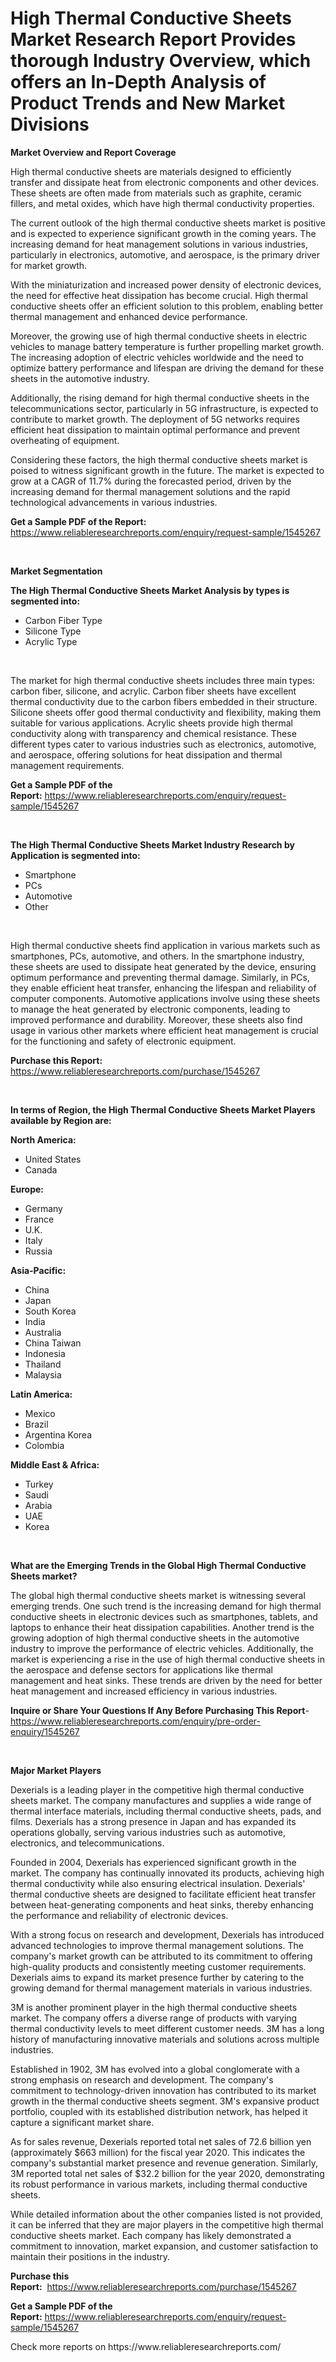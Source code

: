 <p><h1>High Thermal Conductive Sheets Market Research Report Provides thorough Industry Overview, which offers an In-Depth Analysis of Product Trends and New Market Divisions</h1></p><p><strong>Market Overview and Report Coverage</strong></p>
<p><p>High thermal conductive sheets are materials designed to efficiently transfer and dissipate heat from electronic components and other devices. These sheets are often made from materials such as graphite, ceramic fillers, and metal oxides, which have high thermal conductivity properties.</p><p>The current outlook of the high thermal conductive sheets market is positive and is expected to experience significant growth in the coming years. The increasing demand for heat management solutions in various industries, particularly in electronics, automotive, and aerospace, is the primary driver for market growth.</p><p>With the miniaturization and increased power density of electronic devices, the need for effective heat dissipation has become crucial. High thermal conductive sheets offer an efficient solution to this problem, enabling better thermal management and enhanced device performance.</p><p>Moreover, the growing use of high thermal conductive sheets in electric vehicles to manage battery temperature is further propelling market growth. The increasing adoption of electric vehicles worldwide and the need to optimize battery performance and lifespan are driving the demand for these sheets in the automotive industry.</p><p>Additionally, the rising demand for high thermal conductive sheets in the telecommunications sector, particularly in 5G infrastructure, is expected to contribute to market growth. The deployment of 5G networks requires efficient heat dissipation to maintain optimal performance and prevent overheating of equipment.</p><p>Considering these factors, the high thermal conductive sheets market is poised to witness significant growth in the future. The market is expected to grow at a CAGR of 11.7% during the forecasted period, driven by the increasing demand for thermal management solutions and the rapid technological advancements in various industries.</p></p>
<p><strong>Get a Sample PDF of the Report:</strong> <a href="https://www.reliableresearchreports.com/enquiry/request-sample/1545267">https://www.reliableresearchreports.com/enquiry/request-sample/1545267</a></p>
<p>&nbsp;</p>
<p><strong>Market Segmentation</strong></p>
<p><strong>The High Thermal Conductive Sheets Market Analysis by types is segmented into:</strong></p>
<p><ul><li>Carbon Fiber Type</li><li>Silicone Type</li><li>Acrylic Type</li></ul></p>
<p>&nbsp;</p>
<p><p>The market for high thermal conductive sheets includes three main types: carbon fiber, silicone, and acrylic. Carbon fiber sheets have excellent thermal conductivity due to the carbon fibers embedded in their structure. Silicone sheets offer good thermal conductivity and flexibility, making them suitable for various applications. Acrylic sheets provide high thermal conductivity along with transparency and chemical resistance. These different types cater to various industries such as electronics, automotive, and aerospace, offering solutions for heat dissipation and thermal management requirements.</p></p>
<p><strong>Get a Sample PDF of the Report:</strong>&nbsp;<a href="https://www.reliableresearchreports.com/enquiry/request-sample/1545267">https://www.reliableresearchreports.com/enquiry/request-sample/1545267</a></p>
<p>&nbsp;</p>
<p><strong>The High Thermal Conductive Sheets Market Industry Research by Application is segmented into:</strong></p>
<p><ul><li>Smartphone</li><li>PCs</li><li>Automotive</li><li>Other</li></ul></p>
<p>&nbsp;</p>
<p><p>High thermal conductive sheets find application in various markets such as smartphones, PCs, automotive, and others. In the smartphone industry, these sheets are used to dissipate heat generated by the device, ensuring optimum performance and preventing thermal damage. Similarly, in PCs, they enable efficient heat transfer, enhancing the lifespan and reliability of computer components. Automotive applications involve using these sheets to manage the heat generated by electronic components, leading to improved performance and durability. Moreover, these sheets also find usage in various other markets where efficient heat management is crucial for the functioning and safety of electronic equipment.</p></p>
<p><strong>Purchase this Report:</strong>&nbsp; <a href="https://www.reliableresearchreports.com/purchase/1545267">https://www.reliableresearchreports.com/purchase/1545267</a></p>
<p>&nbsp;</p>
<p><strong>In terms of Region, the High Thermal Conductive Sheets Market Players available by Region are:</strong></p>
<p>
    <p> <strong> North America: </strong>
        <ul>
            <li>United States</li>
            <li>Canada</li>
        </ul>
        </p> 
    <p> <strong> Europe: </strong>
        <ul>
            <li>Germany</li>
            <li>France</li>
            <li>U.K.</li>
            <li>Italy</li>
            <li>Russia</li>
        </ul>
        </p> 
    <p> <strong> Asia-Pacific: </strong>
        <ul>
            <li>China</li>
            <li>Japan</li>
            <li>South Korea</li>
            <li>India</li>
            <li>Australia</li>
            <li>China Taiwan</li>
            <li>Indonesia</li>
            <li>Thailand</li>
            <li>Malaysia</li>
        </ul>
        </p> 
    <p> <strong> Latin America: </strong>
        <ul>
            <li>Mexico</li>
            <li>Brazil</li>
            <li>Argentina Korea</li>
            <li>Colombia</li>
        </ul>
        </p> 
    <p> <strong> Middle East & Africa: </strong>
        <ul>
            <li>Turkey</li>
            <li>Saudi</li>
            <li>Arabia</li>
            <li>UAE</li>
            <li>Korea</li>
        </ul>
    </p>
    </p>
<p>&nbsp;</p>
<p><strong>What are the Emerging Trends in the Global High Thermal Conductive Sheets market?</strong></p>
<p><p>The global high thermal conductive sheets market is witnessing several emerging trends. One such trend is the increasing demand for high thermal conductive sheets in electronic devices such as smartphones, tablets, and laptops to enhance their heat dissipation capabilities. Another trend is the growing adoption of high thermal conductive sheets in the automotive industry to improve the performance of electric vehicles. Additionally, the market is experiencing a rise in the use of high thermal conductive sheets in the aerospace and defense sectors for applications like thermal management and heat sinks. These trends are driven by the need for better heat management and increased efficiency in various industries.</p></p>
<p><strong>Inquire or Share Your Questions If Any Before Purchasing This Report</strong>- <a href="https://www.reliableresearchreports.com/enquiry/pre-order-enquiry/1545267">https://www.reliableresearchreports.com/enquiry/pre-order-enquiry/1545267</a></p>
<p>&nbsp;</p>
<p><strong>Major Market Players</strong></p>
<p><p>Dexerials is a leading player in the competitive high thermal conductive sheets market. The company manufactures and supplies a wide range of thermal interface materials, including thermal conductive sheets, pads, and films. Dexerials has a strong presence in Japan and has expanded its operations globally, serving various industries such as automotive, electronics, and telecommunications.</p><p>Founded in 2004, Dexerials has experienced significant growth in the market. The company has continually innovated its products, achieving high thermal conductivity while also ensuring electrical insulation. Dexerials' thermal conductive sheets are designed to facilitate efficient heat transfer between heat-generating components and heat sinks, thereby enhancing the performance and reliability of electronic devices.</p><p>With a strong focus on research and development, Dexerials has introduced advanced technologies to improve thermal management solutions. The company's market growth can be attributed to its commitment to offering high-quality products and consistently meeting customer requirements. Dexerials aims to expand its market presence further by catering to the growing demand for thermal management materials in various industries.</p><p>3M is another prominent player in the high thermal conductive sheets market. The company offers a diverse range of products with varying thermal conductivity levels to meet different customer needs. 3M has a long history of manufacturing innovative materials and solutions across multiple industries.</p><p>Established in 1902, 3M has evolved into a global conglomerate with a strong emphasis on research and development. The company's commitment to technology-driven innovation has contributed to its market growth in the thermal conductive sheets segment. 3M's expansive product portfolio, coupled with its established distribution network, has helped it capture a significant market share.</p><p>As for sales revenue, Dexerials reported total net sales of 72.6 billion yen (approximately $663 million) for the fiscal year 2020. This indicates the company's substantial market presence and revenue generation. Similarly, 3M reported total net sales of $32.2 billion for the year 2020, demonstrating its robust performance in various markets, including thermal conductive sheets.</p><p>While detailed information about the other companies listed is not provided, it can be inferred that they are major players in the competitive high thermal conductive sheets market. Each company has likely demonstrated a commitment to innovation, market expansion, and customer satisfaction to maintain their positions in the industry.</p></p>
<p><strong>Purchase this Report:</strong>&nbsp;&nbsp;<a href="https://www.reliableresearchreports.com/purchase/1545267">https://www.reliableresearchreports.com/purchase/1545267</a></p>
<p></p>
<p><strong>Get a Sample PDF of the Report:</strong>&nbsp;<a href="https://www.reliableresearchreports.com/enquiry/request-sample/1545267">https://www.reliableresearchreports.com/enquiry/request-sample/1545267</a></p>
<p>Check more reports on https://www.reliableresearchreports.com/</p>